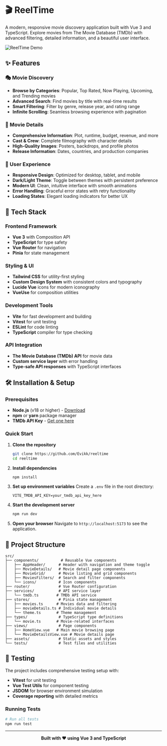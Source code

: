 # 🎬 ReelTime

A modern, responsive movie discovery application built with Vue 3 and TypeScript. Explore movies from The Movie Database (TMDb) with advanced filtering, detailed information, and a beautiful user interface.

![ReelTime Demo](https://via.placeholder.com/800x400/1e293b/ffffff?text=ReelTime+Movie+Discovery)

## ✨ Features

### 🎭 Movie Discovery

- **Browse by Categories**: Popular, Top Rated, Now Playing, Upcoming, and Trending movies
- **Advanced Search**: Find movies by title with real-time results
- **Smart Filtering**: Filter by genre, release year, and rating range
- **Infinite Scrolling**: Seamless browsing experience with pagination

### 🎯 Movie Details

- **Comprehensive Information**: Plot, runtime, budget, revenue, and more
- **Cast & Crew**: Complete filmography with character details
- **High-Quality Images**: Posters, backdrops, and profile photos
- **Release Information**: Dates, countries, and production companies

### 🎨 User Experience

- **Responsive Design**: Optimized for desktop, tablet, and mobile
- **Dark/Light Theme**: Toggle between themes with persistent preference
- **Modern UI**: Clean, intuitive interface with smooth animations
- **Error Handling**: Graceful error states with retry functionality
- **Loading States**: Elegant loading indicators for better UX

## 🚀 Tech Stack

### Frontend Framework

- **Vue 3** with Composition API
- **TypeScript** for type safety
- **Vue Router** for navigation
- **Pinia** for state management

### Styling & UI

- **Tailwind CSS** for utility-first styling
- **Custom Design System** with consistent colors and typography
- **Lucide Vue** icons for modern iconography
- **VueUse** for composition utilities

### Development Tools

- **Vite** for fast development and building
- **Vitest** for unit testing
- **ESLint** for code linting
- **TypeScript** compiler for type checking

### API Integration

- **The Movie Database (TMDb) API** for movie data
- **Custom service layer** with error handling
- **Type-safe API responses** with TypeScript interfaces

## 🛠️ Installation & Setup

### Prerequisites

- **Node.js** (v18 or higher) - [Download](https://nodejs.org/)
- **npm** or **yarn** package manager
- **TMDb API Key** - [Get one here](https://www.themoviedb.org/settings/api)

### Quick Start

1. **Clone the repository**

   ```bash
   git clone https://github.com/Evikk/reeltime
   cd reeltime
   ```

2. **Install dependencies**

   ```bash
   npm install
   ```

3. **Set up environment variables**
   Create a `.env` file in the root directory:

   ```env
   VITE_TMDB_API_KEY=your_tmdb_api_key_here
   ```

4. **Start the development server**

   ```bash
   npm run dev
   ```

5. **Open your browser**
   Navigate to `http://localhost:5173` to see the application.

## 📁 Project Structure

```
src/
├── components/          # Reusable Vue components
│   ├── AppHeader/      # Header with navigation and theme toggle
│   ├── MovieDetails/   # Movie detail page components
│   ├── MovieGrid/      # Movie listing and grid components
│   ├── MoviesFilters/  # Search and filter components
│   └── icons/          # Icon components
├── router/             # Vue Router configuration
├── services/           # API service layer
│   └── tmdb.ts        # TMDb API service
├── stores/             # Pinia state management
│   ├── movies.ts      # Movies data and filtering
│   ├── movieDetails.ts # Individual movie details
│   └── theme.ts       # Theme management
├── types/              # TypeScript type definitions
│   └── movie.ts       # Movie-related interfaces
├── views/              # Page components
│   ├── HomeView.vue   # Main movie browsing page
│   └── MovieDetailsView.vue # Movie details page
├── assets/             # Static assets and styles
└── tests/              # Test files and utilities
```

## 🧪 Testing

The project includes comprehensive testing setup with:

- **Vitest** for unit testing
- **Vue Test Utils** for component testing
- **JSDOM** for browser environment simulation
- **Coverage reporting** with detailed metrics

### Running Tests

```bash
# Run all tests
npm run test

```

---

<div align="center">

**Built with ❤️ using Vue 3 and TypeScript**

</div>

